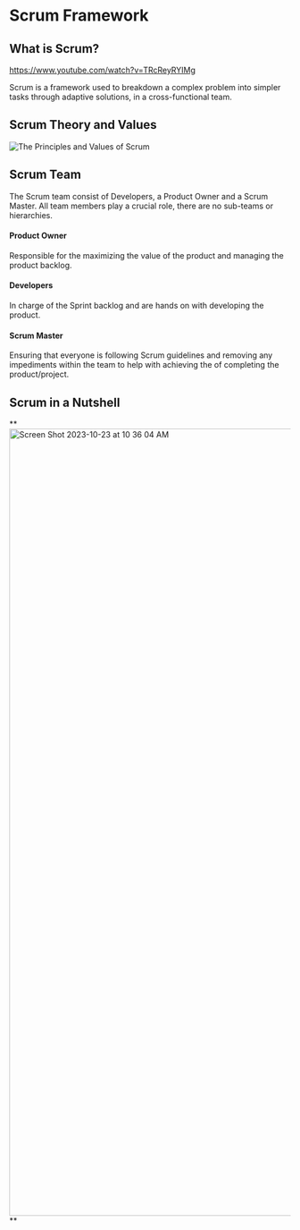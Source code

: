 # Scrum Framework
## What is Scrum?
https://www.youtube.com/watch?v=TRcReyRYIMg

Scrum is a framework used to breakdown a complex problem into simpler tasks through adaptive solutions, in a cross-functional team. 
## Scrum Theory and Values
![The Principles and Values of Scrum](https://scrumorg-website-prod.s3.amazonaws.com/drupal/inline-images/2022-10/principles-and-values-of-scrum2.png)

## Scrum Team 
The Scrum team consist of Developers, a Product Owner and a Scrum Master. All team members play a crucial role, there are no sub-teams or hierarchies.
#### Product Owner 
Responsible for the maximizing the value of the product and managing the product backlog. 
#### Developers 
In charge of the Sprint backlog and are hands on with developing the product. 
#### Scrum Master 
Ensuring that everyone is following Scrum guidelines and removing any impediments within the team to help with achieving the of completing the product/project.

## Scrum in a Nutshell 

**<img width="1408" alt="Screen Shot 2023-10-23 at 10 36 04 AM" src="https://github.com/Wilsielouidor/Scrum-Framework/assets/142513380/29145b91-9b9f-44ec-aa94-67976a8134fc">
**

